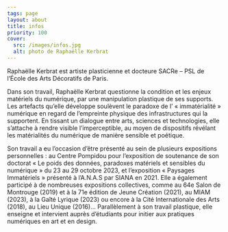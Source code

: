 ```yaml
---
tags: page
layout: about
title: infos
priority: 100
cover:
  src: /images/infos.jpg
  alt: photo de Raphaëlle Kerbrat
---
```


Raphaëlle Kerbrat est artiste plasticienne et docteure SACRe – PSL de l’École des Arts Décoratifs de Paris.

Dans son travail, Raphaëlle Kerbrat questionne la condition et les enjeux matériels du numérique, par une manipulation plastique de ses supports. Les artefacts qu’elle développe soulèvent le paradoxe de l’ « immatérialité » numérique en regard de l’empreinte physique des infrastructures qui la supportent. En tissant un dialogue entre arts, sciences et technologies, elle s’attache à rendre visible l’imperceptible, au moyen de dispositifs révélant les matérialités du numérique de manière sensible et poétique.

Son travail a eu l’occasion d’être présenté au sein de plusieurs expositions personnelles : au Centre Pompidou pour l’exposition de soutenance de son doctorat « Le poids des données, paradoxes matériels et sensibles du numérique » du 23 au 29 octobre 2023, et l’exposition « Paysages Immatériels » présenté à l’A.N.A.S par SIANA en 2021. Elle a également participé à de nombreuses expositions collectives, comme au 64e Salon de Montrouge (2019) et à la 71e édition de Jeune Création (2021), au MIAM (2023), à la Gaîté Lyrique (2023) ou encore à la Cité Internationale des Arts (2018), au Lieu Unique (2016)... Parallèlement à son travail plastique, elle enseigne et intervient auprès d’étudiants pour initier aux pratiques numériques en art et en design.
